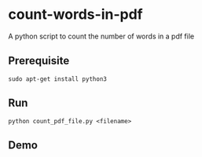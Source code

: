 # count-words-in-pdf
A python script to count the number of words in a pdf file

## Prerequisite
    sudo apt-get install python3

## Run
    python count_pdf_file.py <filename>
    
## Demo
